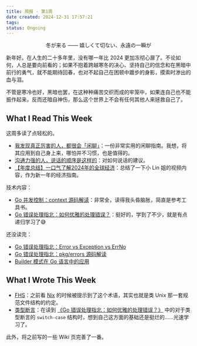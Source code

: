 ```yaml
---
title: 周报 - 第1周
date created: 2024-12-31 17:57:21
tags: 
status: Ongoing
---
```


<div align="center"><p>冬が来る —— 嬉しくて切ない、永遠の一瞬が</p></div>

新年好。在人生的二十多年里，没有哪一年比 2024 更加冻彻心扉了。不论如何，人总是要向前看的；如果不抱着跨越寒冬的决心、坚持自己的信念和在黑暗中前行的勇气，就不能期待回春，也对不起自己在困顿中踱步的身影，摸索时渗出的血与泪。

不管是寒冷也好，黑暗也罢，在这种种痛苦交织而成的牢笼中，如果连自己也不能振作起来，反而还暗自神伤，那么这个世界上不会有任何其他人来拯救自己了。

## What I Read This Week

这周多读了点轻松的。

- [我发现真正厉害的人，都很会「闲聊」](../Readings/我发现真正厉害的人，都很会「闲聊」.md)：一份非常实用的闲聊指南。我想，将其应用到自己身上来，哪怕并不习惯，也是值得的。
- [沟通力强的人，说话的顺序是这样的](../Readings/沟通力强的人，说话的顺序是这样的.md)：对如何说话的建议。
- [【年度总结】一口气了解2024年的全球经济](../Readings/【年度总结】一口气了解2024年的全球经济.md)：总结了一下小 Lin 姐的视频内容，作为新一年的经济指南。

技术内容：

- [Go 并发控制：context 源码解读](../Readings/Go%20并发控制：context%20源码解读.md)：非常全，读得我头昏脑胀，简直是参考工具书。
- [Go 错误处理指北：如何优雅的处理错误？](../Readings/Go%20错误处理指北：如何优雅的处理错误？.md)：挺好的，学到了不少，就是有点递归学习了😅

还没读完：

- [Go 错误处理指北：Error vs Exception vs ErrNo](../Readings/Go%20错误处理指北：Error%20vs%20Exception%20vs%20ErrNo.md)
- [Go 错误处理指北：pkg/errors 源码解读](../Readings/Go%20错误处理指北：pkg／errors%20源码解读.md)
- [Builder 模式在 Go 语言中的应用](../Readings/Builder%20模式在%20Go%20语言中的应用.md)

## What I Wrote This Week

- [FHS](../Wiki/FHS.md)：之前看 [Nix](../Readings/所以...%20Nix%20到底是什么？.md#^FHS) 的时候被提示到了这个术语，其实也就是类 Unix 那一套规范文件结构的约定。
- [类型断言](../Wiki/类型断言.md)：在读到 [《Go 错误处理指北：如何优雅的处理错误？》](../Readings/Go%20错误处理指北：如何优雅的处理错误？.md) 中的对于类型断言的 `switch-case` 结构时，想到自己这方面的基础还是挺烂的……光速学习了。

此外，将之前写的一些 Wiki 页完善了一番。
